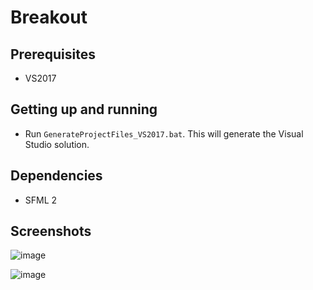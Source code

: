 # Breakout

## Prerequisites

- VS2017

## Getting up and running

- Run `GenerateProjectFiles_VS2017.bat`. This will generate the Visual Studio solution.

## Dependencies

- SFML 2

## Screenshots

![image](Screenshots/GameStart.png)

![image](Screenshots/GamePause.png)
